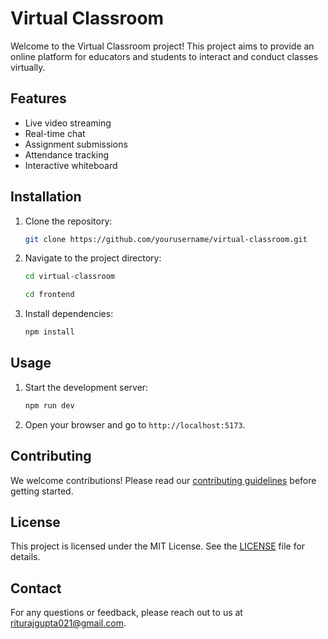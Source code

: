 # Virtual Classroom

Welcome to the Virtual Classroom project! This project aims to provide an online platform for educators and students to interact and conduct classes virtually.

## Features

- Live video streaming
- Real-time chat
- Assignment submissions
- Attendance tracking
- Interactive whiteboard

## Installation

1. Clone the repository:
    ```bash
    git clone https://github.com/yourusername/virtual-classroom.git
    ```
2. Navigate to the project directory:
    ```bash
    cd virtual-classroom
    ```
    ```bash
    cd frontend
    ```
3. Install dependencies:
    ```bash
    npm install
    ```

## Usage

1. Start the development server:
    ```bash
    npm run dev
    ```
2. Open your browser and go to `http://localhost:5173`.

## Contributing

We welcome contributions! Please read our [contributing guidelines](CONTRIBUTING.md) before getting started.

## License

This project is licensed under the MIT License. See the [LICENSE](LICENSE) file for details.

## Contact

For any questions or feedback, please reach out to us at riturajgupta021@gmail.com.
